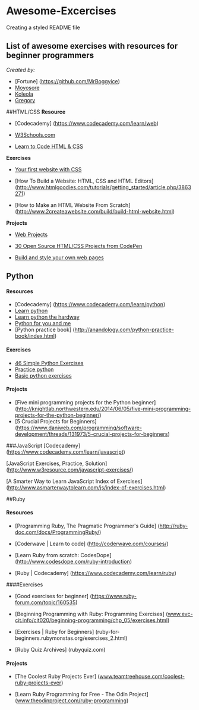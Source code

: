 # Awesome-Excercises
Creating a styled README file

## List of awesome exercises with resources for **beginner** programmers

*Created by:*

*   [Fortune] (https://github.com/MrBoggyice)
*   [Moyosore](https://github.com/mohyour)
*   [Koleola](https://github.com/micoleola)
*   [Gregory](https://github.com/gregory2016)


##HTML/CSS
**Resource**

* [Codecademy]
(https://www.codecademy.com/learn/web)

* [W3Schools.com](http://www.w3schools.com/)

* [Learn to Code HTML & CSS](http://learn.shayhowe.com/html-css/)

**Exercises**

* [Your first website with CSS](https://www.codecademy.com/courses/my-first-webpage/0/1)

* [How To Build a Website: HTML, CSS and HTML Editors]
(http://www.htmlgoodies.com/tutorials/getting_started/article.php/3863271)

* [How to Make an HTML Website From Scratch]
(http://www.2createawebsite.com/build/build-html-website.html)

**Projects**

* [Web Projects](https://www.codecademy.com/en/tracks/projects)

* [30 Open Source HTML/CSS Projects from CodePen](http://dzineblog.com/30-html-css-projects-from-codepen/)

* [Build and style your own web pages](https://codeclubprojects.org/en-GB/webdev/)

## Python

#### **Resources**

* [Codecademy]
(https://www.codecademy.com/learn/python)
* [Learn python](http://www.learnpython.org/)
* [Learn python the hardway](http://learnpythonthehardway.org/book/)
* [Python for you and me](http://pymbook.readthedocs.io/en/py3/)
* [Python practice book] (http://anandology.com/python-practice-book/index.html)

#### **Exercises**

* [46 Simple Python Exercises ](www.ling.gu.se/~lager/python_exercises.html)
* [Practice python](http://www.practicepython.org/)
* [Basic python exercises](https://developers.google.com/edu/python/exercises/basic)

#### **Projects**

* [Five mini programming projects for the Python beginner]
(http://knightlab.northwestern.edu/2014/06/05/five-mini-programming-projects-for-the-python-beginner/)
* [5 Crucial Projects for Beginners] (https://www.daniweb.com/programming/software-development/threads/131973/5-crucial-projects-for-beginners)


###JavaScript
[Codecademy]
(https://www.codecademy.com/learn/javascript)

[JavaScript Exercises, Practice, Solution]
(http://www.w3resource.com/javascript-exercises/)

[A Smarter Way to Learn JavaScript
Index of Exercises]
(http://www.asmarterwaytolearn.com/js/index-of-exercises.html)

##Ruby
####	Resources

* [Programming Ruby, The Pragmatic Programmer's Guide]
(http://ruby-doc.com/docs/ProgrammingRuby/)

* [Coderwave | Learn to code]
(http://coderwave.com/courses/)

* [Learn Ruby from scratch: CodesDope]
(http://www.codesdope.com/ruby-introduction)

* [Ruby | Codecademy]
(https://www.codecademy.com/learn/ruby)

####Exercises

* [Good exercises for beginner]
(https://www.ruby-forum.com/topic/160535)

* [Beginning Programming with Ruby: Programming Exercises]
(www.evc-cit.info/cit020/beginning-programming/chp_05/exercises.html)

* [Exercises | Ruby for Beginners]
(ruby-for-beginners.rubymonstas.org/exercises_2.html)

* [Ruby Quiz Archives] 
(rubyquiz.com)


#### Projects

* [The Coolest Ruby Projects Ever]
(www.teamtreehouse.com/coolest-ruby-projects-ever)

* [Learn Ruby Programming for Free - The Odin Project]
(www.theodinproject.com/ruby-programming)
